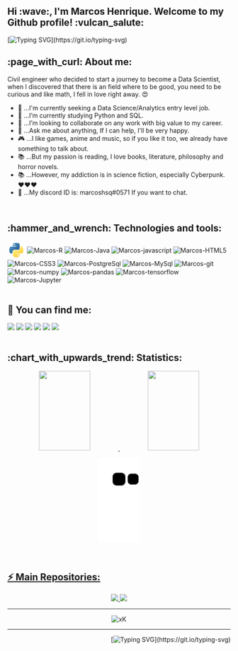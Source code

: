 <div align="left">

<h2 align="left">Hi :wave:, I'm Marcos Henrique. Welcome to my Github profile! :vulcan_salute:</h2>

[![Typing SVG](https://readme-typing-svg.herokuapp.com?font=Cheltenham+Condensed+Bold7&color=F7F7F7&lines=Passionate+about+Data!;Interested+in...;Artificial+Intelligence,;Data+Science,;Mathematics+and+Statistics.)](https://git.io/typing-svg)

<h2 align="left">:page_with_curl: About me:</h2>

Civil engineer who decided to start a journey to become a Data Scientist, when I discovered that there is an field where to be good, you need to be curious and like math, I fell in love right away. :heart_eyes: 
    <ul>
      <li>🔭 ...I'm currently seeking a Data Science/Analytics entry level job.</li>
      <li>🌱 ...I’m currently studying Python and SQL.</li>
      <li>👯 ...I’m looking to collaborate on any work with big value to my career.</li>
      <li>💬 ...Ask me about anything, If I can help, I'll be very happy.</li>
      <li>🎮 ...I like games, anime and music, so if you like it too, we already have something to talk about.</li>
      <li>📚 ...But my passion is reading, I love books, literature, philosophy and horror novels.</li>
      <li>📚 ...However, my addiction is in science fiction, especially Cyberpunk. ❤️❤️❤️</li>
      <li>💬 ...My discord ID is: marcoshsq#0571 If you want to chat.</li>
    </ul>
</div>

<br>

<h2 align="left">:hammer_and_wrench: Technologies and tools:</h2>

<div align="left">
<img align="center" alt="Marcos-Python" height="40" width="40" src="https://raw.githubusercontent.com/devicons/devicon/master/icons/python/python-original.svg"/>
<img align="center" alt="Marcos-R" height="40" width="40" src="https://cdn.jsdelivr.net/gh/devicons/devicon/icons/r/r-original.svg" />
<img align="center" alt="Marcos-Java" height="40" width="40" src="https://cdn.jsdelivr.net/gh/devicons/devicon/icons/java/java-original.svg" />
<img align="center" alt="Marcos-javascript" height="40" src="https://cdn.jsdelivr.net/gh/devicons/devicon/icons/javascript/javascript-original.svg" />
<img align="center" alt="Marcos-HTML5" height="40" width="40" src="https://cdn.jsdelivr.net/gh/devicons/devicon/icons/html5/html5-original.svg" />
<img align="center" alt="Marcos-CSS3" height="40" width="40" src="https://cdn.jsdelivr.net/gh/devicons/devicon/icons/css3/css3-original.svg" />
<img align="center" alt="Marcos-PostgreSql" height="40" width="40" src="https://cdn.jsdelivr.net/gh/devicons/devicon/icons/postgresql/postgresql-original.svg" />
<img align="center" alt="Marcos-MySql" height="40" width="40" src="https://cdn.jsdelivr.net/gh/devicons/devicon/icons/mysql/mysql-original.svg" />
<img align="center" alt="Marcos-git" height="40" width="40" src="https://cdn.jsdelivr.net/gh/devicons/devicon/icons/git/git-original.svg" />
<img align="center" alt="Marcos-numpy" height="40" width="40" src="https://cdn.jsdelivr.net/gh/devicons/devicon/icons/numpy/numpy-original.svg" />
<img align="center" alt="Marcos-pandas" height="40" width="40" src="https://cdn.jsdelivr.net/gh/devicons/devicon/icons/pandas/pandas-original.svg" />
<img align="center" alt="Marcos-tensorflow" height="40" width="40" src="https://cdn.jsdelivr.net/gh/devicons/devicon/icons/tensorflow/tensorflow-original.svg" />
<img align="center" alt="Marcos-Jupyter" height="40" width="40" src="https://cdn.jsdelivr.net/gh/devicons/devicon/icons/jupyter/jupyter-original.svg" />
</div> 

<br>

<h2 align="left">💬 You can find me:</h2>

 <div align="left"> 
   <a href="https://instagram.com/marcoshsq/" target="_blank"><img src="https://img.shields.io/badge/Instagram-E4405F?style=for-the-badge&logo=instagram&logoColor=white" target="_blank"></a> 
  <a href="https://twitter.com/marcoshsq" target="_blank"><img src="https://img.shields.io/badge/Twitter-1DA1F2?style=for-the-badge&logo=twitter&logoColor=white" target="_blank"></a>
  <a href="https://www.linkedin.com/in/marcoshsq/" target="_blank"><img src="https://img.shields.io/badge/-LinkedIn-%230077B5?style=for-the-badge&logo=linkedin&logoColor=white" target="_blank"></a> 
  <a href="https://medium.com/@marcoshsq" target="_blank"><img src="https://img.shields.io/badge/Medium-12100E?style=for-the-badge&logo=medium&logoColor=white" target="_blank"></a> 
  <a href="https://www.kaggle.com/marcoshsq" target="_blank"><img src="https://img.shields.io/badge/Kaggle-20BEFF?style=for-the-badge&logo=Kaggle&logoColor=white" target="_blank"></a>
   <a href="https://public.tableau.com/app/profile/marcoshsq" target="_blank"><img src="https://img.shields.io/badge/Tableau-E97627?style=for-the-badge&logo=Tableau&logoColor=white" target="_blank"></a>
</div>

<br>

<h2 align="left">:chart_with_upwards_trend: Statistics:</h2>

<div align="center">
    <a href="https://linktr.ee/marcos_hsq">
    <img height="180em" width="48%" src="https://github-readme-stats.vercel.app/api?username=marcoshsq&show_icons=true&theme=github_dark&include_all_commits=true&count_private=true"/>
    <img height="180em" width="48%" src="https://github-readme-stats.vercel.app/api/top-langs/?username=marcoshsq&layout=compact&langs_count=7&theme=github_dark"/>   
  <div style="display: inline_block"> 

  ![Snake animation](https://github.com/marcoshsq/marcoshsq/blob/output/github-contribution-grid-snake.svg)
</div>

<br>

<h2 align="left">⚡ Main Repositories:</h2>  

<div align="center"> 
  <a href="https://github.com/marcoshsq/DS_Degree_Curriculum_Portfolio">
  <img height="120em" src="https://github-readme-stats.vercel.app/api/pin/?username=marcoshsq&repo=DS_Degree_Curriculum_Portfolio&theme=github_dark" />
  </a>
  <a href="https://github.com/marcoshsq/Marcos_Henrique_Portfolio">
  <img height="120em" src="https://github-readme-stats.vercel.app/api/pin/?username=marcoshsq&repo=Marcos_Henrique_Portfolio&theme=github_dark" />
  </a>
</div>

---

![xK](https://user-images.githubusercontent.com/64812097/159572273-0fc148a6-3594-480d-9204-fcd4a9effc46.gif)

<hr>      

<div align="right">

[![Typing SVG](https://readme-typing-svg.herokuapp.com/?color=F7F7F7&lines=𝑺𝑬𝑬+𝒀𝑶𝑼+𝑺𝑷𝑨𝑪𝑬+𝑪𝑶𝑾𝑩𝑶𝒀...)](https://git.io/typing-svg)

</div>
